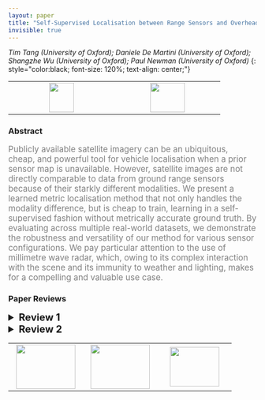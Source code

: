 ```yaml
---
layout: paper
title: "Self-Supervised Localisation between Range Sensors and Overhead Imagery"
invisible: true
---
```

*Tim Tang (University of Oxford); Daniele De Martini (University of Oxford); Shangzhe Wu (University of Oxford); Paul Newman (University of Oxford)*
{: style="color:black; font-size: 120%; text-align: center;"}

<table width="20%"> <tr>
<td style="width: 20%; text-align: center;"><a href="15"><img src="{{ site.baseurl }}/images/paper_link.png"
width = "50"  height = "60"/> </a> </td>

<td style="width: 20%; text-align: center;"><a href="nan"><img src="{{ site.baseurl }}/images/pheedloop_link.png"
width = "70"  height = "60"/> </a> </td>

</tr></table>

### Abstract
<html><p style="color:gray; font-size: 120%; text-align: justified;">
Publicly available satellite imagery can be an ubiquitous, cheap, and powerful tool for vehicle localisation when a prior sensor map is unavailable.
However, satellite images are not directly comparable to data from ground range sensors because of their starkly different modalities.
We present a learned metric localisation method that not only handles the modality difference, but is cheap to train, learning in a self-supervised fashion without metrically accurate ground truth.
By evaluating across multiple real-world datasets, we demonstrate the robustness and versatility of our method for various sensor configurations. 
We pay particular attention to the use of millimetre wave radar, which, owing to its complex interaction with the scene and its immunity to weather and lighting, makes for a compelling and valuable use case. 
</p></html>

### Paper Reviews
<details><summary style="font-size:20px;"><b> Review 1</b></summary>
<p style="color:gray; font-size: 120%; text-align: justified;">
This paper addresses an important and interesting topic, and is very well written and clear. Overall it is a very good paper, but please find some comments here.The related work section is generally clear and comprehensive. However, I would appreciate a discussion of the expected performance difference between the proposed method and the methods cited in II-A (e.g. 18,20) and II-D (35,42,43), in particular. In connection to references 23,25, it would also make sense to cite Parsley and Julier ("Towards the Exploitation of Prior Information in SLAM", IROS 2010). In Section II-B it would make sense to also cite Mielle et al. ("The Auto-Complete Graph: Merging and Mutual Correction of Sensor and Prior Maps for SLAM", MDPI Robotics 2019) in connection with references 37,7,38. Regarding the results shown in Fig 10, it is said that the robot is never "getting lost", but that is a vague term. In several cases, it seems that the position estimate is off by more than 10, or even more than 30, metres. Not hopelessly lost, perhaps, but certainly not correct. I think you should revise your statement and add some short discussion on this.The paper does not mention training time, although it is indicated in the video. Please also discuss the amount of training needed in the paper.In Sec IV, you describe how to find the rototranslation between the map and the live data, but as far as I could see, you do not mention scale. Do you assume to have accurate pixels-per-metre scale information in both modalities, and that the scale is uniformly correct? Please clarify or discuss this.What is the significance of the parameter $n$ (number of rotations)? How have you selected it, and how does it affect the results?There are some further places where clarifications might help:1) In Figs 3-4, adding labels of what is A and B in the figure (not just the caption) would help.2) The plots in Fig 10 could be clearer. E.g., make the larger (and maybe cut some of Fig 12) and/or make the lines thicker.Minor edits/typos:1) Fig. 4 caption: "An loss" -> "a loss"2) Sec IV-B, 3rd paragraph: "two random image" -> "two random images"
</p> </details>

<details><summary style="font-size:20px;"><b> Review 2</b></summary>
<p style="color:gray; font-size: 120%; text-align: justified;">
The cross-modal (ground vs. satellite) data correlation approach in this paper appears to be original and useful, building off [36]; it adapts state-of-the-art neural network architectures to the cross-modality correlation problem by following a multi-stage approach in which rotation is first aligned, then translation alignment is performed with synthetic images that are rotation-aligned.  This is a key novel aspect of the paper.It would be helpful perhaps to highlight which aspects of the Pose-Aware Separable Encoder Decoder CNN architecture (e.g. Figure 6) that the authors consider are most novel (beyond separating rotation/translation).  The performance evaluation is fairly extensive, both quantitatively (Tables I, II, and II) and qualitatively (e.g. Figure 12) but I was expecting to also see precision-recall curves, to help build my intuition for how the technique performs, as key parameters are varied. For example (page 7, column 2): "A large value of $d_{intro}$ indicates the generated images are erroneous.... our system falls back to using odometry for dead-reckoning when $d_{intro}$ exceeds a threshold." -> what is the threshold, how does the system performance vary when that threshold is changed (ie too low vs. too high)?  Are there numerical values for key parameters that a researcher would need to know to replicate the results?  (Will a public implementation be made available?  I feel that there are some questions to try to reimplement this, such as how many layers in the encoder-decoder etc?)The system only uses a single GPS pose at the start of the trajectory; in practice I wonder if its somewhat unrealistic to not use GPS in a real system; I think the question of how to robustly fuse many inputs including GPS in a such as a system is paramount.  Also, not making use of metrically accurate ground truth for training might be something that a practitioner might not do.Overall I consider this an impressive system (but still a bit preliminary and would hope to see more details of the implementation in a longer version).
</p> </details>

<table width="100%"><tr><td style="width: 30%; text-align: center;"><a href="{{ site.baseurl }}/program/papers/56"> <img src="{{ site.baseurl }}/images/previous_icon.png" width = "120"  height = "90"/> </a> </td>

<td style="width: 30%; text-align: center;"><a href="{{ site.baseurl }}/program/papers"> <img src="{{ site.baseurl }}/images/overview_icon.png" width = "120"  height = "90"/> </a> </td> 

<td style="width: 30%; text-align: center;"><a href="{{ site.baseurl }}/program/papers/58"> <img src="{{ site.baseurl }}/images/next_icon.png" width = "100"  height = "80"/> </a> </td> 

</tr></table>

